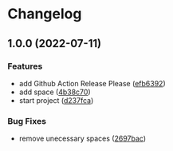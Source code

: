# Changelog

## 1.0.0 (2022-07-11)


### Features

* add Github Action Release Please ([efb6392](https://github.com/julianomcl/testing-release-please/commit/efb6392f391056b7b22aa76d077888422b45ac26))
* add space ([4b38c70](https://github.com/julianomcl/testing-release-please/commit/4b38c703ed051eeedab4db75e27913cc86b4b5ec))
* start project ([d237fca](https://github.com/julianomcl/testing-release-please/commit/d237fca5670230f75f0aa5ca7c91a9186a629384))


### Bug Fixes

* remove unecessary spaces ([2697bac](https://github.com/julianomcl/testing-release-please/commit/2697bacc71c5c19e0f3cacd160494bf423c6307a))
